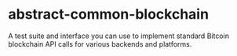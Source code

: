 # abstract-common-blockchain
A test suite and interface you can use to implement standard Bitcoin blockchain API calls for various backends and platforms.
